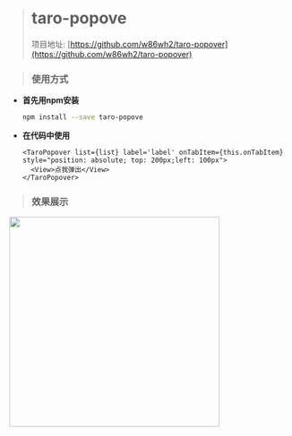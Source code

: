 

> # taro-popove
>
> 项目地址: [https://github.com/w86wh2/taro-popover](https://github.com/w86wh2/taro-popover)


> ### 使用方式

- **首先用npm安装**

  ```bash
  npm install --save taro-popove
  ```


- **在代码中使用**

  ```
  <TaroPopover list={list} label='label' onTabItem={this.onTabItem} style="position: absolute; top: 200px;left: 100px">
    <View>点我弹出</View>
  </TaroPopover>
  ```


> ### 效果展示

<img src="http://img.encore.work/common/693EF2D9-9BF7-40F6-966D-1F6E206D068F.png" width="375"/>
